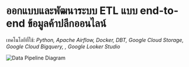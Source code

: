 # ออกแบบและพัฒนาระบบ ETL แบบ end-to-end ข้อมูลค้าปลีกออนไลน์

เทคโนโลยีที่ใช้: *Python, Apache Airflow, Docker, DBT, Google Cloud Storage, Google Cloud Bigquery, , Google Looker Studio*

![Data Pipeline Diagram](https://github.com/saksit63/retail-project/blob/main/img/retail.png)

